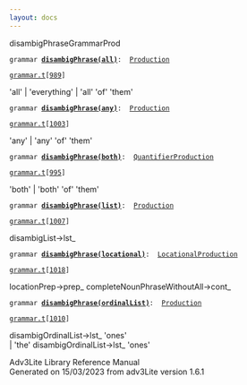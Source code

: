 ```yaml
---
layout: docs
---
```

<span class="title">disambigPhrase</span><span class="type">GrammarProd</span>

`grammar `**[`disambigPhrase(all)`](../object/disambigPhrase(all).html)**` :   `[`Production`](../object/Production.html)

[`grammar.t`](../file/grammar.t.html)`[`[`989`](../source/grammar.t.html#989)`]`



'all' \| 'everything' \| 'all' 'of' 'them'



`grammar `**[`disambigPhrase(any)`](../object/disambigPhrase(any).html)**` :   `[`Production`](../object/Production.html)

[`grammar.t`](../file/grammar.t.html)`[`[`1003`](../source/grammar.t.html#1003)`]`



'any' \| 'any' 'of' 'them'



`grammar `**[`disambigPhrase(both)`](../object/disambigPhrase(both).html)**` :   `[`QuantifierProduction`](../object/QuantifierProduction.html)

[`grammar.t`](../file/grammar.t.html)`[`[`995`](../source/grammar.t.html#995)`]`



'both' \| 'both' 'of' 'them'  



`grammar `**[`disambigPhrase(list)`](../object/disambigPhrase(list).html)**` :   `[`Production`](../object/Production.html)

[`grammar.t`](../file/grammar.t.html)`[`[`1007`](../source/grammar.t.html#1007)`]`



disambigList-\>lst\_



`grammar `**[`disambigPhrase(locational)`](../object/disambigPhrase(locational).html)**` :   `[`LocationalProduction`](../object/LocationalProduction.html)

[`grammar.t`](../file/grammar.t.html)`[`[`1018`](../source/grammar.t.html#1018)`]`



locationPrep-\>prep\_ completeNounPhraseWithoutAll-\>cont\_  



`grammar `**[`disambigPhrase(ordinalList)`](../object/disambigPhrase(ordinalList).html)**` :   `[`Production`](../object/Production.html)

[`grammar.t`](../file/grammar.t.html)`[`[`1010`](../source/grammar.t.html#1010)`]`



disambigOrdinalList-\>lst\_ 'ones'  
\| 'the' disambigOrdinalList-\>lst\_ 'ones'  





Adv3Lite Library Reference Manual  
Generated on 15/03/2023 from adv3Lite version 1.6.1


